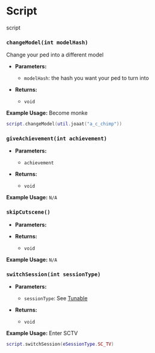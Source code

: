 # Script
script

### `changeModel(int modelHash)`

Change your ped into a different model

- **Parameters:**
    - `modelHash`: the hash you want your ped to turn into

- **Returns:**
    - `void`

**Example Usage:**
Become monke
```lua
script.changeModel(util.joaat("a_c_chimp"))
```

### `giveAchievement(int achievement)`

- **Parameters:**
    - `achievement`

- **Returns:**
    - `void`

**Example Usage:**
`N/A`

### `skipCutscene()`

- **Parameters:**

- **Returns:**
    - `void`

**Example Usage:**
`N/A`

### `switchSession(int sessionType)`

- **Parameters:**
    - `sessionType`: See [Tunable](../main/Schemes/eSessionType.md)

- **Returns:**
    - `void`

**Example Usage:**
Enter SCTV
```lua
script.switchSession(eSessionType.SC_TV)
```

